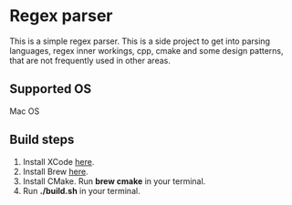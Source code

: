 # Regex parser

This is a simple regex parser. This is a side project to get into parsing languages, regex inner workings, cpp, cmake and some design patterns, that are not frequently used in other areas.

## Supported OS

Mac OS

## Build steps

1. Install XCode [here](https://developer.apple.com/xcode/).
1. Install Brew [here](https://brew.sh).
1. Install CMake. Run __brew cmake__ in your terminal.
1. Run __./build.sh__ in your terminal.
